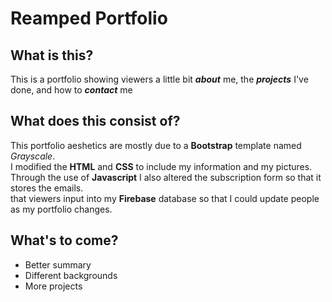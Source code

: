 # Reamped Portfolio

## What is this?

This is a portfolio showing viewers a little bit _**about**_ me, the _**projects**_ I've done, and how to _**contact**_ me

## What does this consist of?

This portfolio aeshetics are mostly due to a **Bootstrap** template named *Grayscale*.
<br>I modified the **HTML** and **CSS** to include my information and my pictures.
<br>Through the use of **Javascript** I also altered the subscription form so that it stores the emails.
<br>that viewers input into my **Firebase** database so that I could update people as my portfolio changes.

## What's to come?

- Better summary
- Different backgrounds
- More projects
